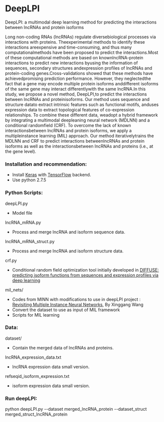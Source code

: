 # DeepLPI

DeepLPI: a multimodal deep learning method for predicting the interactions between lncRNAs and protein isoforms

Long   non-coding   RNAs   (lncRNAs)   regulate   diversebiological   processes   via   interactions   with   proteins.   Theexperimental   methods   to   identify   these   interactions   areexpensive and time-consuming, and thus many computationalmethods  have  been  proposed  to  predict  the  interactions.Most  of  these  computational  methods  are  based  on  knownlncRNA-protein  interactions  to  predict  new  interactions  byusing the information of sequences, secondary structures andexpression  profiles  of  lncRNAs  and  protein-coding  genes.Cross-validations  showed  that  these  methods  have  achievedpromising  prediction  performance.  However,  they  neglectedthe fact that a gene may encode multiple protein isoforms anddifferent isoforms of the same gene may interact differentlywith the same lncRNA.In  this  study,  we  propose  a  novel  method,  DeepLPI,to  predict  the  interactions  between  lncRNAs  and  proteinisoforms.   Our   method   uses   sequence   and   structure   datato  extract  intrinsic  features  such  as  functional  motifs,  anduses  expression  data  to  extract  topological  features  of  co-expression relationships. To combine these different data, weadopt a hybrid framework by integrating a multimodal deepleaning neural network (MDLNN) and a conditional randomfield  (CRF).  To  overcome  the  lack  of  known  interactionsbetween lncRNAs and protein isoforms, we apply a multipleinstance  learning  (MIL)  approach.  Our  method  iterativelytrains the MDLNN and CRF to predict interactions betweenlncRNAs  and  protein  isoforms  as  well  as  the  interactionsbetween lncRNAs and proteins (i.e., at the gene level).


### Installation and recommendation: 
- Install [Keras](https://keras.io/) with [TensorFlow](https://keras.io/backend/) backend.
- Use python 2.7.5

### Python Scripts:
deepLPI.py
- Model file

lncRNA_mRNA.py
- Process and merge lncRNA and isoform sequence data.

lncRNA_mRNA_struct.py
- Process and merge lncRNA and isoform structure data.

crf.py
- Conditional random field optimization tool initially developed in [DIFFUSE: predicting isoform functions from sequences and expression profiles via deep learning](https://doi.org/10.1093/bioinformatics/btz367) 

mil_nets/
- Codes from MINN with modifications to use in deepLPI project : [Revisiting Multiple Instance Neural Networks](http://mclab.eic.hust.edu.cn/~xwang/index.htm), By Xinggang Wang
- Convert the dataset to use as input of MIL framework
- Scripts for MIL learning


### Data:
dataset/
- Contain the merged data of lncRNAs and proteins.

lncRNA_expression_data.txt
- lncRNA expression data small version.

refseqid_isoform_expression.txt
- isoform expression data small version.


### Run deepLPI:
python deepLPI.py --dataset merged_lncRNA_protein --dataset_struct merged_struct_lncRNA_protein





